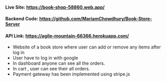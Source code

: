 #### Live Site: https://book-shop-58860.web.app/
#### Backend Code: https://github.com/MariamChowdhury/Book-Store-Server
#### API Link: https://agile-mountain-66366.herokuapp.com/
* Website of a book store where user can add or remove any items after log in
* User have to log in with google
* In dashboard anyone can see all the orders.
* In cart , user can see their all orders.
* Payment gateway has been implemented using stripe.js

